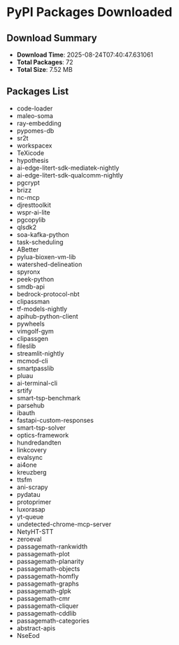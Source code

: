 # PyPI Packages Downloaded

## Download Summary
- **Download Time**: 2025-08-24T07:40:47.631061
- **Total Packages**: 72
- **Total Size**: 7.52 MB

## Packages List
- code-loader
- maleo-soma
- ray-embedding
- pypomes-db
- sr2t
- workspacex
- TeXicode
- hypothesis
- ai-edge-litert-sdk-mediatek-nightly
- ai-edge-litert-sdk-qualcomm-nightly
- pgcrypt
- brizz
- nc-mcp
- djresttoolkit
- wspr-ai-lite
- pgcopylib
- qlsdk2
- soa-kafka-python
- task-scheduling
- ABetter
- pylua-bioxen-vm-lib
- watershed-delineation
- spyronx
- peek-python
- smdb-api
- bedrock-protocol-nbt
- clipassman
- tf-models-nightly
- apihub-python-client
- pywheels
- vimgolf-gym
- clipassgen
- fileslib
- streamlit-nightly
- mcmod-cli
- smartpasslib
- pluau
- ai-terminal-cli
- srtify
- smart-tsp-benchmark
- parsehub
- ibauth
- fastapi-custom-responses
- smart-tsp-solver
- optics-framework
- hundredandten
- linkcovery
- evalsync
- ai4one
- kreuzberg
- ttsfm
- ani-scrapy
- pydatau
- protoprimer
- luxorasap
- yt-queue
- undetected-chrome-mcp-server
- NetyHT-STT
- zeroeval
- passagemath-rankwidth
- passagemath-plot
- passagemath-planarity
- passagemath-objects
- passagemath-homfly
- passagemath-graphs
- passagemath-glpk
- passagemath-cmr
- passagemath-cliquer
- passagemath-cddlib
- passagemath-categories
- abstract-apis
- NseEod
